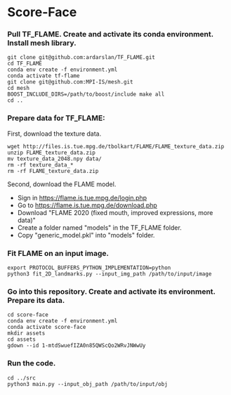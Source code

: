 # Score-Face

### Pull TF_FLAME. Create and activate its conda environment. Install mesh library.

```
git clone git@github.com:ardarslan/TF_FLAME.git
cd TF_FLAME
conda env create -f environment.yml
conda activate tf-flame
git clone git@github.com:MPI-IS/mesh.git
cd mesh
BOOST_INCLUDE_DIRS=/path/to/boost/include make all
cd ..
```

### Prepare data for TF_FLAME:

First, download the texture data.
```
wget http://files.is.tue.mpg.de/tbolkart/FLAME/FLAME_texture_data.zip
unzip FLAME_texture_data.zip
mv texture_data_2048.npy data/
rm -rf texture_data_*
rm -rf FLAME_texture_data.zip
```

Second, download the FLAME model.
- Sign in https://flame.is.tue.mpg.de/login.php
- Go to https://flame.is.tue.mpg.de/download.php
- Download "FLAME 2020 (fixed mouth, improved expressions, more data)"
- Create a folder named "models" in the TF_FLAME folder.
- Copy "generic_model.pkl" into "models" folder.

### Fit FLAME on an input image.
```
export PROTOCOL_BUFFERS_PYTHON_IMPLEMENTATION=python
python3 fit_2D_landmarks.py --input_img_path /path/to/input/image
```

### Go into this repository. Create and activate its environment. Prepare its data.
```
cd score-face
conda env create -f environment.yml
conda activate score-face
mkdir assets
cd assets
gdown --id 1-mtdSwuefIZA0n85QWScQo2WRvJNWwUy
```

### Run the code.
```
cd ../src
python3 main.py --input_obj_path /path/to/input/obj
```
